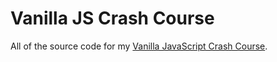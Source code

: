 # Vanilla JS Crash Course
All of the source code for my [Vanilla JavaScript Crash Course](https://gomakethings.com/crash-course/).